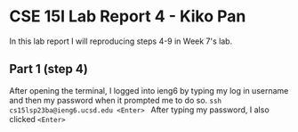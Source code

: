 # CSE 15l Lab Report 4 - Kiko Pan 
In this lab report I will reproducing steps 4-9 in Week 7's lab. 

## Part 1 (step 4) 
After opening the terminal, I logged into ieng6 by typing my log in username and then my password when it prompted me to do so. 
```ssh cs15lsp23ba@ieng6.ucsd.edu <Enter> ```
  After typing my password, I also clicked ```<Enter>```
  
